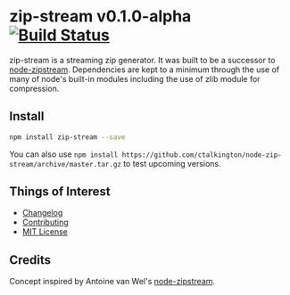 # zip-stream v0.1.0-alpha [![Build Status](https://secure.travis-ci.org/ctalkington/node-zip-stream.png?branch=master)](http://travis-ci.org/ctalkington/node-zip-stream)

zip-stream is a streaming zip generator. It was built to be a successor to [node-zipstream](https://github.com/wellawaretech/node-zipstream). Dependencies are kept to a minimum through the use of many of node's built-in modules including the use of zlib module for compression.

## Install

```bash
npm install zip-stream --save
```

You can also use `npm install https://github.com/ctalkington/node-zip-stream/archive/master.tar.gz` to test upcoming versions.

## Things of Interest

- [Changelog](https://github.com/ctalkington/node-zip-stream/blob/master/CHANGELOG)
- [Contributing](https://github.com/ctalkington/node-zip-stream/blob/master/CONTRIBUTING.md)
- [MIT License](https://github.com/ctalkington/node-zip-stream/blob/master/LICENSE-MIT)

## Credits

Concept inspired by Antoine van Wel's [node-zipstream](https://github.com/wellawaretech/node-zipstream).